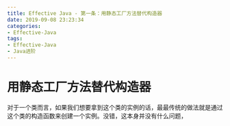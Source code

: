 ```yaml
---
title: Effective Java - 第一条：用静态工厂方法替代构造器
date: 2019-09-08 23:23:34
categories:
- Effective-Java
tags:
- Effective-Java
- Java进阶
---
```

# 用静态工厂方法替代构造器
对于一个类而言，如果我们想要拿到这个类的实例的话，最最传统的做法就是通过这个类的构造函数来创建一个实例。没错，这本身并没有什么问题，
